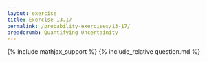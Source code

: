 ```yaml
---
layout: exercise
title: Exercise 13.17
permalink: /probability-exercises/13-17/
breadcrumb: Quantifying Uncertainity
---
```


{% include mathjax_support %}
{% include_relative question.md %}
